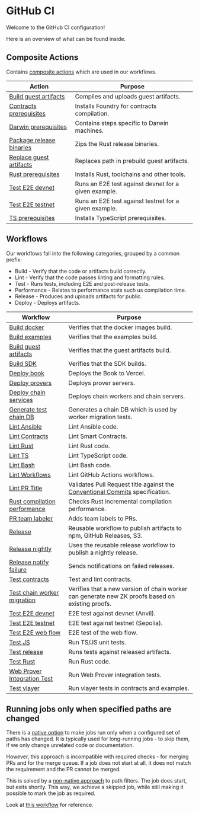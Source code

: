 # GitHub CI

Welcome to the GitHub CI configuration!

Here is an overview of what can be found inside.

## Composite Actions

Contains [composite actions](https://docs.github.com/en/actions/sharing-automations/avoiding-duplication) which are used in our workflows.

| Action | Purpose |
| --- | --- |
| [Build guest artifacts](/.github/actions/build-guest-artifacts/action.yml) | Compiles and uploads guest artifacts. |
| [Contracts prerequisites](/.github/actions/contracts-prerequisites/action.yml) | Installs Foundry for contracts compilation. |
| [Darwin prerequisites](/.github/actions/darwin-prerequisites/action.yml) | Contains steps specific to Darwin machines. |
| [Package release binaries](/.github/actions/package-release-binaries/action.yml) | Zips the Rust release binaries. |
| [Replace guest artifacts](/.github/actions/package-release-binaries/action.yml) | Replaces path in prebuild guest artifacts. |
| [Rust prerequisites](/.github/actions/rust-prerequisites/action.yml) | Installs Rust, toolchains and other tools. |
| [Test E2E devnet](/.github/actions/test-e2e-devnet/action.yml) | Runs an E2E test against devnet for a given example. |
| [Test E2E testnet](/.github/actions/test-e2e-testnet/action.yml) | Runs an E2E test against testnet for a given example. |
| [TS prerequisites](/.github/actions/ts-prerequisites/action.yml) | Installs TypeScript prerequisites. |

## Workflows

Our workflows fall into the following categories, grouped by a common prefix:

- Build - Verify that the code or artifacts build correctly.
- Lint - Verify that the code passes linting and formatting rules.
- Test - Runs tests, including E2E and post-release tests.
- Performance - Relates to performance stats such us compilation time.
- Release - Produces and uploads artifacts for public.
- Deploy - Deploys artifacts.

| Workflow | Purpose |
| --- | --- |
| [Build docker](/.github/workflows/build_docker.yaml) | Verifies that the docker images build. |
| [Build examples](/.github/workflows/build_examples.yaml) | Verifies that the examples build. |
| [Build guest artifacts](/.github/workflows/build_guest_artifacts.yaml) | Verifies that the guest artifacts build. |
| [Build SDK](/.github/workflows/build_sdk.yaml) | Verifies that the SDK builds. |
| [Deploy book](/.github/workflows/deploy_book.yaml) | Deploys the Book to Vercel. |
| [Deploy provers](/.github/workflows/deploy_provers.yaml) | Deploys prover servers. |
| [Deploy chain services](/.github/workflows/deploy_chain_services.yaml) | Deploys chain workers and chain servers. |
| [Generate test chain DB](./github/workflows/generate_test_chain_db.yaml) | Generates a chain DB which is used by worker migration tests. |
| [Lint Ansible](/.github/workflows/lint_ansible.yaml) | Lint Ansible code. |
| [Lint Contracts](/.github/workflows/lint_contracts.yaml) | Lint Smart Contracts. |
| [Lint Rust](/.github/workflows/lint_rust.yaml) | Lint Rust code. |
| [Lint TS](/.github/workflows/lint_ts.yaml) | Lint TypeScript code. |
| [Lint Bash](/.github/workflows/lint_bash.yaml) | Lint Bash code. |
| [Lint Workflows](/.github/workflows/lint_workflows.yaml) | Lint GitHub Actions workflows. |
| [Lint PR Title](/.github/workflows/lint_pr_title.yaml) | Validates Pull Request title against the [Conventional Commits](https://www.conventionalcommits.org/) specification. |
| [Rust compilation performance](/.github/workflows/performance_rust_compilation.yaml) | Checks Rust incremental compilation performance. |
| [PR team labeler](/.github/workflows/pr_team_labeler.yaml) | Adds team labels to PRs. |
| [Release](/.github/workflows/release.yaml) | Reusable workflow to publish artifacts to npm, GitHub Releases, S3. |
| [Release nightly](/.github/workflows/release_nightly.yaml) | Uses the reusable release workflow to publish a nightly release. |
| [Release notify failure](/.github/workflows/release_notify_failure.yaml) | Sends notifications on failed releases. |
| [Test contracts](/.github/workflows/test_contracts.yaml) | Test and lint contracts. |
| [Test chain worker migration](./github/workflows/test_chain_worker_migration.yaml) | Verifies that a new version of chain worker can generate new ZK proofs based on existing proofs. |
| [Test E2E devnet](/.github/workflows/test_e2e_devnet.yaml) | E2E test against devnet (Anvil). |
| [Test E2E testnet](/.github/workflows/test_e2e_testnet.yaml) | E2E test against testnet (Sepolia). |
| [Test E2E web flow](/.github/workflows/test_e2e_web_flow.yaml) | E2E test of the web flow. |
| [Test JS](/.github/workflows/test_js.yaml) | Run TS/JS unit tests. |
| [Test release](/.github/workflows/test_release.yaml) | Runs tests against released artifacts. |
| [Test Rust](/.github/workflows/test_rust.yaml) | Run Rust code. |
| [Web Prover Integration Test](/.github/workflows/test_int_web_prover.yaml) | Run Web Prover integration tests. |
| [Test vlayer](/.github/workflows/test_vlayer.yaml) | Run vlayer tests in contracts and examples. |

## Running jobs only when specified paths are changed

There is a [native option](https://docs.github.com/en/actions/writing-workflows/workflow-syntax-for-github-actions#onpushpull_requestpull_request_targetpathspaths-ignore) to make jobs run only when a configured set of paths has changed.
It is typically used for long-running jobs - to skip them, if we only change unrelated code or documentation.

However, this approach is incompatible with required checks - for merging PRs and for the merge queue.
If a job does not start at all, it does not match the requirement and the PR cannot be merged.

This is solved by a [non-native approach](https://github.com/dorny/paths-filter) to path filters. The job does start, but exits shortly.
This way, we achieve a skipped job, while still making it possible to mark the job as required.

Look at [this workflow](../workflows/test_e2e_devnet.yaml) for reference.

